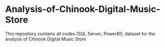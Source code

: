 # Analysis-of-Chinook-Digital-Music-Store
This repository contains all codes (SQL Server, PowerBI), dataset for the analysis of Chinook Digital Music Store
